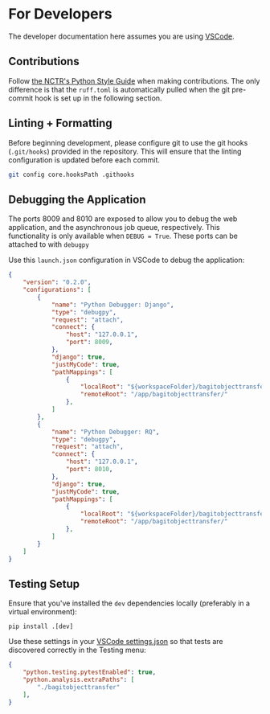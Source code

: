 # For Developers

The developer documentation here assumes you are using [VSCode](https://code.visualstudio.com/).

## Contributions

Follow [the NCTR's Python Style Guide](https://github.com/NationalCentreTruthReconciliation/Python-Development-Guide) when making contributions. The only difference is that the `ruff.toml` is automatically pulled when the git pre-commit hook is set up in the following section.

## Linting + Formatting

Before beginning development, please configure git to use the git hooks (`.git/hooks`) provided in the repository. This will ensure that the linting configuration is updated before each commit.

```bash
git config core.hooksPath .githooks
```

## Debugging the Application

The ports 8009 and 8010 are exposed to allow you to debug the web application, and the asynchronous job queue, respectively. This functionality is only available when `DEBUG = True`. These ports can be attached to with `debugpy`

Use this `launch.json` configuration in VSCode to debug the application:

```json
{
    "version": "0.2.0",
    "configurations": [
        {
            "name": "Python Debugger: Django",
            "type": "debugpy",
            "request": "attach",
            "connect": {
                "host": "127.0.0.1",
                "port": 8009,
            },
            "django": true,
            "justMyCode": true,
            "pathMappings": [
                {
                    "localRoot": "${workspaceFolder}/bagitobjecttransfer/",
                    "remoteRoot": "/app/bagitobjecttransfer/"
                },
            ]
        },
        {
            "name": "Python Debugger: RQ",
            "type": "debugpy",
            "request": "attach",
            "connect": {
                "host": "127.0.0.1",
                "port": 8010,
            },
            "django": true,
            "justMyCode": true,
            "pathMappings": [
                {
                    "localRoot": "${workspaceFolder}/bagitobjecttransfer/",
                    "remoteRoot": "/app/bagitobjecttransfer/"
                },
            ]
        }
    ]
}
```

## Testing Setup

Ensure that you've installed the `dev` dependencies locally (preferably in a virtual environment):

```shell
pip install .[dev]
```

Use these settings in your [VSCode settings.json](https://code.visualstudio.com/docs/getstarted/settings#_settings-json-file) so that tests are discovered correctly in the Testing menu:

```json
{
    "python.testing.pytestEnabled": true,
    "python.analysis.extraPaths": [
        "./bagitobjecttransfer"
    ],
}
```
